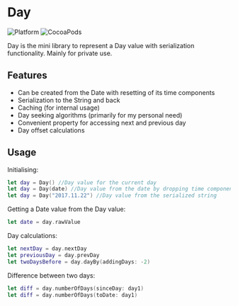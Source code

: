 # Day
![Platform](https://img.shields.io/cocoapods/p/AKVideoImageView.svg)
![CocoaPods](https://img.shields.io/cocoapods/l/AKVideoImageView.svg)

Day is the mini library to represent a Day value with serialization functionality. Mainly for private use.

## Features

- Can be created from the Date with resetting of its time components
- Serialization to the String and back
- Caching (for internal usage)
- Day seeking algorithms (primarily for my personal need)
- Convenient property for accessing next and previous day
- Day offset calculations

## Usage
Initialising:<br />
```swift
let day = Day() //Day value for the current day
let day = Day(date) //Day value from the date by dropping time components
let day = Day("2017.11.22") //Day value from the serialized string
```
    
Getting a Date value from the Day value:<br />
```swift
let date = day.rawValue
```
    
Day calculations:<br />
```swift
let nextDay = day.nextDay
let previousDay = day.prevDay
let twoDaysBefore = day.dayBy(addingDays: -2)
```
    
Difference between two days:<br />
```swift
let diff = day.numberOfDays(sinceDay: day1)
let diff = day.numberOfDays(toDate: day1)
```
